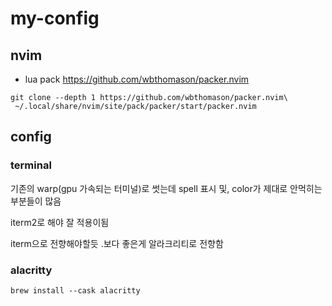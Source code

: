 # my-config

## nvim
- lua pack
https://github.com/wbthomason/packer.nvim

```
git clone --depth 1 https://github.com/wbthomason/packer.nvim\
 ~/.local/share/nvim/site/pack/packer/start/packer.nvim
```

## config

### terminal
기존의 warp(gpu 가속되는 터미널)로 썻는데 spell 표시 및, color가 제대로 안먹히는 부분들이 많음

iterm2로 해야 잘 적용이됨

iterm으로 전향해야할듯 .보다 좋은게 알라크리티로 전향함


### alacritty
```
brew install --cask alacritty
```
